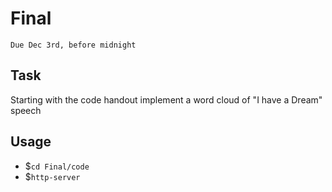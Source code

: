 # Final
`Due Dec 3rd, before midnight`

## Task

Starting with the code handout implement a word cloud of "I have a
Dream" speech

## Usage

- $`cd Final/code`
- $`http-server`







